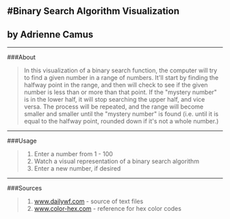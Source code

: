 #Binary Search Algorithm Visualization
----
## by Adrienne Camus

----
###About
> In this visualization of a binary search function, the computer will try to find a given number in a range of numbers. It'll start by finding the halfway point in the range, and then will check to see if the given number is less than or more than that point. If the "mystery number" is in the lower half, it will stop searching the upper half, and vice versa. The process will be repeated, and the range will become smaller and smaller until the "mystery number" is found (i.e. until it is equal to the halfway point, rounded down if it's not a whole number.)

----
###Usage
> 1. Enter a number from 1 - 100
> 2. Watch a visual representation of a binary search algorithm
> 3. Enter a new number, if desired

----
###Sources
> 1. www.dailywf.com - source of text files
> 2. www.color-hex.com - reference for hex color codes

